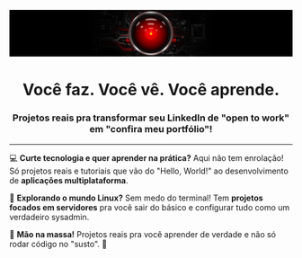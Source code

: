 ![banner](banner.jpg)
<h1 align="center">Você faz. Você vê. Você aprende.</h1>
<h3 align="center">Projetos reais pra transformar seu LinkedIn de "open to work" em "confira meu portfólio"! </h3>
<hr>

💻 **Curte tecnologia e quer aprender na prática?** Aqui não tem enrolação! Só projetos reais e tutoriais que vão do "Hello, World!" ao desenvolvimento de **aplicações multiplataforma**.

🐧 **Explorando o mundo Linux?** Sem medo do terminal! Tem **projetos focados em servidores** pra você sair do básico e configurar tudo como um verdadeiro sysadmin.

🚀 **Mão na massa!** Projetos reais pra você aprender de verdade e não só rodar código no "susto". 👻

